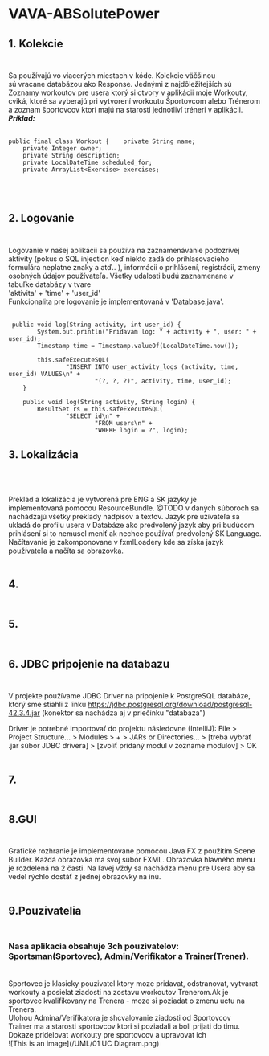 # VAVA-ABSolutePower
## 1. Kolekcie  <br /><br />
Sa používajú vo viacerých miestach v kóde. Kolekcie väčšinou sú vracane databázou ako Response. Jednými z najdôležitejších sú Zoznamy workoutov pre usera ktorý si otvory v aplikácii moje Workouty, cviká, ktoré sa vyberajú pri vytvorení workoutu Športovcom alebo Trénerom a zoznam športovcov ktorí majú na starosti jednotliví tréneri v aplikácii. <br />***Príklad:***<br /><br />
```
public final class Workout {    private String name;
    private Integer owner;
    private String description;
    private LocalDateTime scheduled_for;
    private ArrayList<Exercise> exercises;
 ```
<br /><br />
## 2. Logovanie <br /><br />

Logovanie v našej aplikácii sa používa na zaznamenávanie podozrivej aktivity (pokus o SQL injection keď niekto zadá do prihlasovacieho formulára neplatne znaky a atď.. ), informácii o prihlásení, registrácii, zmeny osobných údajov používateľa. Všetky udalosti budú zaznamenane v tabuľke databázy v tvare
<br /> 'aktivita' + 'time' + 'user_id'<br /> 
Funkcionalita pre logovanie je implementovaná v 'Database.java'.<br /><br />
```
 public void log(String activity, int user_id) {
        System.out.println("Pridavam log: " + activity + ", user: " + user_id);
        Timestamp time = Timestamp.valueOf(LocalDateTime.now());

        this.safeExecuteSQL(
                "INSERT INTO user_activity_logs (activity, time, user_id) VALUES\n" +
                        "(?, ?, ?)", activity, time, user_id);
    }

    public void log(String activity, String login) {
        ResultSet rs = this.safeExecuteSQL(
                "SELECT id\n" +
                        "FROM users\n" +
                        "WHERE login = ?", login);
```

## 3. Lokalizácia<br /><br /> 

Preklad a lokalizácia je vytvorená pre ENG a SK jazyky je implementovaná pomocou ResourceBundle. @TODO v daných súboroch sa nachádzajú všetky preklady nadpisov a textov. Jazyk pre užívateľa sa ukladá do profilu usera v Databáze ako predvolený jazyk aby pri budúcom prihlásení si to nemusel meniť ak nechce používať predvolený SK Language. Načítavanie je zakomponovane v fxmlLoadery kde sa získa jazyk používateľa a načíta sa obrazovka.<br /><br />


## 4.<br /><br />


## 5.<br /><br />


## 6. JDBC pripojenie na databazu<br /><br />
V projekte používame JDBC Driver na pripojenie k PostgreSQL databáze, ktorý sme stiahli z linku https://jdbc.postgresql.org/download/postgresql-42.3.4.jar (konektor sa nachádza aj v priečinku "databáza")<br />

Driver je potrebné importovať do projektu následovne (IntelliJ): File > Project Structure... > Modules > + > JARs or Directories... > [treba vybrať .jar súbor JDBC drivera] > [zvoliť pridaný modul v zozname modulov] > OK<br /><br />


## 7.<br /><br />


## 8.GUI<br /><br />

Grafické rozhranie je implementovane pomocou Java FX z použitím Scene Builder. Každá obrazovka ma svoj súbor FXML. Obrazovka hlavného menu je rozdelená na 2 časti. Na ľavej vždy sa nachádza menu pre Usera aby sa vedel rýchlo dostáť z jednej obrazovky na inú.<br /><br />

## 9.Pouzivatelia <br /><br />

### Nasa aplikacia obsahuje 3ch pouzivatelov:<br> Sportsman(Sportovec), Admin/Verifikator a Trainer(Trener).<br><br>
Sportovec je klasicky pouzivatel ktory moze pridavat, odstranovat, vytvarat workouty a posielat ziadosti na zostavu workoutov Trenerom.Ak je sportovec kvalifikovany na Trenera - moze si poziadat o zmenu uctu na Trenera.<br>
Ulohou Admina/Verifikatora je shcvalovanie ziadosti od Sportovcov <br>
Trainer ma a starosti sportovcov ktori si poziadali a boli prijati do timu. Dokaze pridelovat workouty pre sportovcov a upravovat ich <br>
![This is an image](/UML/01 UC Diagram.png)
